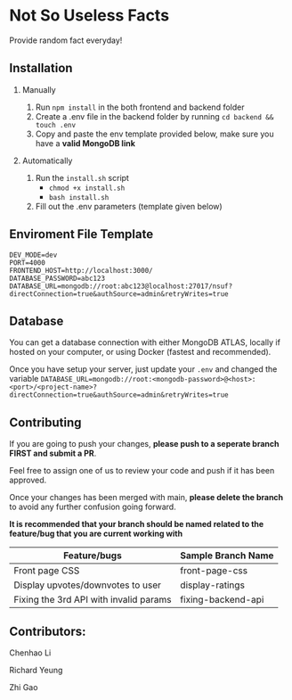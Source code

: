 # Not So Useless Facts

Provide random fact everyday!

## Installation
1. Manually
    1. Run `npm install` in the both frontend and backend folder
    2. Create a .env file in the backend folder by running `cd backend && touch .env`
    3. Copy and paste the env template provided below, make sure you have a **valid MongoDB link**
        
2. Automatically
    1. Run the `install.sh` script
        - `chmod +x install.sh`
        - `bash install.sh`
    2. Fill out the .env parameters (template given below)


## Enviroment File Template
```
DEV_MODE=dev
PORT=4000
FRONTEND_HOST=http://localhost:3000/
DATABASE_PASSWORD=abc123
DATABASE_URL=mongodb://root:abc123@localhost:27017/nsuf?directConnection=true&authSource=admin&retryWrites=true
```

## Database
You can get a database connection with either MongoDB ATLAS, locally if hosted on your computer, or using Docker (fastest and recommended).

Once you have setup your server, just update your `.env` and changed the variable `DATABASE_URL=mongodb://root:<mongodb-password>@<host>:<port>/<project-name>?directConnection=true&authSource=admin&retryWrites=true`

## Contributing
If you are going to push your changes, **please push to a seperate branch FIRST and submit a PR**.

Feel free to assign one of us to review your code and push if it has been approved.

Once your changes has been merged with main, **please delete the branch** to avoid any further confusion going forward.

**It is recommended that your branch should be named related to the feature/bug that you are current working with**

|Feature/bugs| Sample Branch Name |
--------------|-----------------
|Front page CSS | front-page-css|
|Display upvotes/downvotes to user | display-ratings|
|Fixing the 3rd API with invalid params | fixing-backend-api|

## Contributors:
Chenhao Li

Richard Yeung

Zhi Gao

